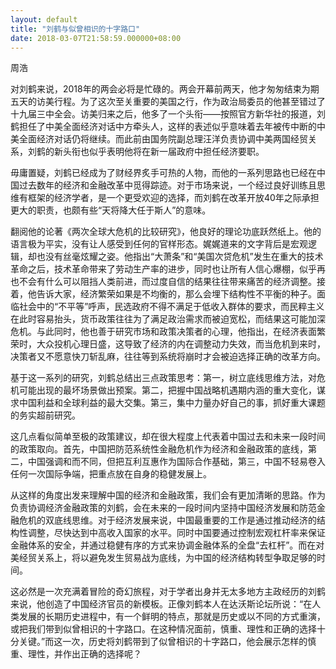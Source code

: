 ```yaml
---
layout: default
title: "刘鹤与似曾相识的十字路口"
date: 2018-03-07T21:58:59.000000+08:00
---
```


周浩

对刘鹤来说，2018年的两会必将是忙碌的。两会开幕前两天，他才匆匆结束为期五天的访美行程。为了这次至关重要的美国之行，作为政治局委员的他甚至错过了十九届三中全会。访美归来之后，他多了一个头衔――按照官方新华社的报道，刘鹤担任了中美全面经济对话中方牵头人，这样的表述似乎意味着去年被传中断的中美全面经济对话仍将继续。而此前由国务院副总理汪洋负责协调中美两国经贸关系，刘鹤的新头衔也似乎表明他将在新一届政府中担任经济要职。

毋庸置疑，刘鹤已经成为了财经界炙手可热的人物，而他的一系列思路也已经在中国过去数年的经济和金融改革中觅得踪迹。对于市场来说，一个经过良好训练且思维有框架的经济学者，是一个更受欢迎的选择，而刘鹤在改革开放40年之际承担更大的职责，也颇有些“天将降大任于斯人”的意味。

翻阅他的论著《两次全球大危机的比较研究》，他良好的理论功底跃然纸上。他的语言极为平实，没有让人感受到任何的官样形态。娓娓道来的文字背后是宏观逻辑，却也没有丝毫炫耀之姿。他指出“大萧条”和“美国次贷危机”发生在重大的技术革命之后，技术革命带来了劳动生产率的进步，同时也让所有人信心爆棚，似乎再也不会有什么可以阻挡人类前进，而过度自信的结果往往带来痛苦的经济调整。接着，他告诉大家，经济繁荣如果是不均衡的，那么会埋下结构性不平衡的种子。面临社会中的“不平等”呼声，民选政府不得不满足于低收入群体的要求，而民粹主义在此时容易抬头，货币政策往往为了满足政治需求而被迫宽松，而结果这可能加深危机。与此同时，他也善于研究市场和政策决策者的心理，他指出，在经济表面繁荣时，大众投机心理日盛，这导致了经济的内在调整动力失效，而当危机到来时，决策者又不愿意快刀斩乱麻，往往等到系统将崩时才会被迫选择正确的改革方向。

基于这一系列的研究，刘鹤总结出三点政策思考：第一，树立底线思维方法，对危机可能出现的最坏场景做出预案。第二，把握中国战略机遇期内涵的重大变化，谋求中国利益和全球利益的最大交集。第三，集中力量办好自己的事，抓好重大课题的务实超前研究。

这几点看似简单至极的政策建议，却在很大程度上代表着中国过去和未来一段时间的政策取向。首先，中国把防范系统性金融危机作为经济和金融政策的底线，第二，中国强调和而不同，但把互利互惠作为国际合作基础，第三，中国不轻易卷入任何一次国际争端，把重点放在自身的稳健发展上。

从这样的角度出发来理解中国的经济和金融政策，我们会有更加清晰的思路。作为负责协调经济金融政策的刘鹤，会在未来的一段时间内坚持中国经济发展和防范金融危机的双底线思维。对于经济发展来说，中国最重要的工作是通过推动经济的结构性调整，尽快达到中高收入国家的水平。同时中国要通过控制宏观杠杆率来保证金融体系的安全，并通过稳健有序的方式来协调金融体系的全盘“去杠杆”。而在对美经贸关系上，将以避免发生贸易战为底线，为中国的经济结构转型争取足够的时间。

这必然是一次充满着冒险的奇幻旅程，对于学者出身并无太多地方主政经历的刘鹤来说，他创造了中国经济官员的新模板。正像刘鹤本人在达沃斯论坛所说：“在人类发展的长期历史进程中，有一个鲜明的特点，那就是历史或以不同的方式重演，或把我们带到似曾相识的十字路口。在这种情况面前，慎重、理性和正确的选择十分关键。”而这一次，历史将刘鹤带到了似曾相识的十字路口，他会展示怎样的慎重、理性，并作出正确的选择呢？

